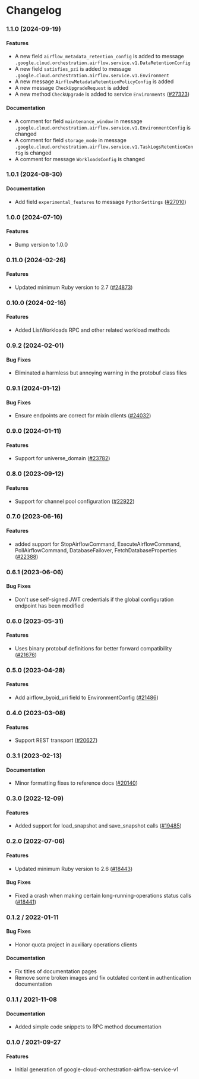 # Changelog

### 1.1.0 (2024-09-19)

#### Features

* A new field `airflow_metadata_retention_config` is added to message `.google.cloud.orchestration.airflow.service.v1.DataRetentionConfig` 
* A new field `satisfies_pzi` is added to message `.google.cloud.orchestration.airflow.service.v1.Environment` 
* A new message `AirflowMetadataRetentionPolicyConfig` is added 
* A new message `CheckUpgradeRequest` is added 
* A new method `CheckUpgrade` is added to service `Environments` ([#27323](https://github.com/googleapis/google-cloud-ruby/issues/27323)) 
#### Documentation

* A comment for field `maintenance_window` in message `.google.cloud.orchestration.airflow.service.v1.EnvironmentConfig` is changed 
* A comment for field `storage_mode` in message `.google.cloud.orchestration.airflow.service.v1.TaskLogsRetentionConfig` is changed 
* A comment for message `WorkloadsConfig` is changed 

### 1.0.1 (2024-08-30)

#### Documentation

* Add field `experimental_features` to message `PythonSettings` ([#27010](https://github.com/googleapis/google-cloud-ruby/issues/27010)) 

### 1.0.0 (2024-07-10)

#### Features

* Bump version to 1.0.0 

### 0.11.0 (2024-02-26)

#### Features

* Updated minimum Ruby version to 2.7 ([#24873](https://github.com/googleapis/google-cloud-ruby/issues/24873)) 

### 0.10.0 (2024-02-16)

#### Features

* Added ListWorkloads RPC and other related workload methods

### 0.9.2 (2024-02-01)

#### Bug Fixes

* Eliminated a harmless but annoying warning in the protobuf class files 

### 0.9.1 (2024-01-12)

#### Bug Fixes

* Ensure endpoints are correct for mixin clients ([#24032](https://github.com/googleapis/google-cloud-ruby/issues/24032)) 

### 0.9.0 (2024-01-11)

#### Features

* Support for universe_domain ([#23782](https://github.com/googleapis/google-cloud-ruby/issues/23782)) 

### 0.8.0 (2023-09-12)

#### Features

* Support for channel pool configuration ([#22922](https://github.com/googleapis/google-cloud-ruby/issues/22922)) 

### 0.7.0 (2023-06-16)

#### Features

* added support for StopAirflowCommand, ExecuteAirflowCommand, PollAirflowCommand, DatabaseFailover, FetchDatabaseProperties ([#22388](https://github.com/googleapis/google-cloud-ruby/issues/22388)) 

### 0.6.1 (2023-06-06)

#### Bug Fixes

* Don't use self-signed JWT credentials if the global configuration endpoint has been modified 

### 0.6.0 (2023-05-31)

#### Features

* Uses binary protobuf definitions for better forward compatibility ([#21676](https://github.com/googleapis/google-cloud-ruby/issues/21676)) 

### 0.5.0 (2023-04-28)

#### Features

* Add airflow_byoid_uri field to EnvironmentConfig ([#21486](https://github.com/googleapis/google-cloud-ruby/issues/21486)) 

### 0.4.0 (2023-03-08)

#### Features

* Support REST transport ([#20627](https://github.com/googleapis/google-cloud-ruby/issues/20627)) 

### 0.3.1 (2023-02-13)

#### Documentation

* Minor formatting fixes to reference docs ([#20140](https://github.com/googleapis/google-cloud-ruby/issues/20140)) 

### 0.3.0 (2022-12-09)

#### Features

* Added support for load_snapshot and save_snapshot calls ([#19485](https://github.com/googleapis/google-cloud-ruby/issues/19485)) 

### 0.2.0 (2022-07-06)

#### Features

* Updated minimum Ruby version to 2.6 ([#18443](https://github.com/googleapis/google-cloud-ruby/issues/18443)) 
#### Bug Fixes

* Fixed a crash when making certain long-running-operations status calls ([#18441](https://github.com/googleapis/google-cloud-ruby/issues/18441)) 

### 0.1.2 / 2022-01-11

#### Bug Fixes

* Honor quota project in auxiliary operations clients

#### Documentation

* Fix titles of documentation pages
* Remove some broken images and fix outdated content in authentication documentation

### 0.1.1 / 2021-11-08

#### Documentation

* Added simple code snippets to RPC method documentation

### 0.1.0 / 2021-09-27

#### Features

* Initial generation of google-cloud-orchestration-airflow-service-v1

